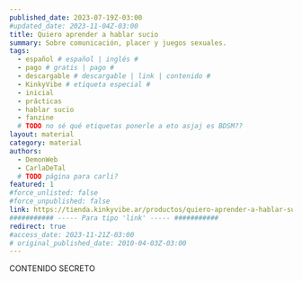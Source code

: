 ```yaml
---
published_date: 2023-07-19Z-03:00
#updated_date: 2023-11-04Z-03:00
title: Quiero aprender a hablar sucio
summary: Sobre comunicación, placer y juegos sexuales.
tags:
  - español # español | inglés #
  - pago # gratis | pago #
  - descargable # descargable | link | contenido #
  - KinkyVibe # etiqueta especial #
  - inicial
  - prácticas
  - hablar sucio
  - fanzine
  # TODO no sé qué etiquetas ponerle a eto asjaj es BDSM??
layout: material
category: material
authors:
  - DemonWeb
  - CarlaDeTal
  # TODO página para carli?
featured: 1
#force_unlisted: false
#force_unpublished: false
link: https://tienda.kinkyvibe.ar/productos/quiero-aprender-a-hablar-sucio-version-digital/
########### ----- Para tipo 'link' ----- ###########
redirect: true
#access_date: 2023-11-21Z-03:00
# original_published_date: 2010-04-03Z-03:00
---
```


CONTENIDO SECRETO